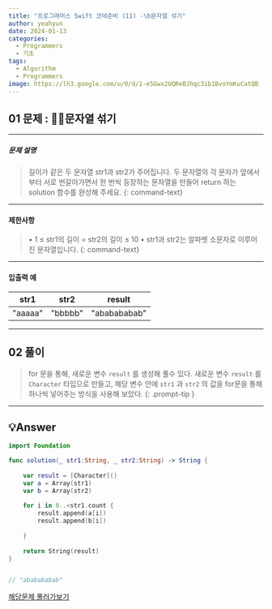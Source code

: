 ```yaml
---
title: "프로그래머스 Swift 코테준비 (11) -\b문자열 섞기"
author: yeahyun
date: 2024-01-13
categories:
  - Programmers
  - 기초
tags:
  - Algorithm
  - Programmers
image: https://lh3.google.com/u/0/d/1-e5Gwx2UQReBJhqc3ib1BvoYmKuCatQB
---
```

## 01 문제 : 문자열 섞기
---
##### 문제 설명

>길이가 같은 두 문자열 str1과 str2가 주어집니다.
두 문자열의 각 문자가 앞에서부터 서로 번갈아가면서 한 번씩 등장하는 문자열을 만들어 return 하는 solution 함수를 완성해 주세요.
{: command-text}

- ---
#### 제한사항
> • 1 ≤ str1의 길이 = str2의 길이 ≤ 10
    • str1과 str2는 알파벳 소문자로 이루어진 문자열입니다.
{: command-text}


---

#### 입출력 예

| str1 | str2 | result |
| ---- | ---- | ---- |
| "aaaaa" | "bbbbb" | "ababababab" |


---

## 02 풀이

> for 문을 통해, 새로운 변수 `result` 를 생성해 풀수 있다.
> 새로운 변수 `result` 를 `Character` 타입으로 만들고, 해당 변수 안에 `str1` 과 `str2` 의 값을 for문을 통해 하나씩 넣어주는 방식을 사용해 보았다.
{: .prompt-tip }


---

## 💡Answer

```swift
import Foundation

func solution(_ str1:String, _ str2:String) -> String {
    
    var result = [Character]()
    var a = Array(str1)
    var b = Array(str2)
    
    for i in 0..<str1.count {
        result.append(a[i])
        result.append(b[i])
        
    }
    
    return String(result)
}


// "ababababab"
```


[해당문제 풀러가보기](https://school.programmers.co.kr/learn/courses/30/lessons/181942)


